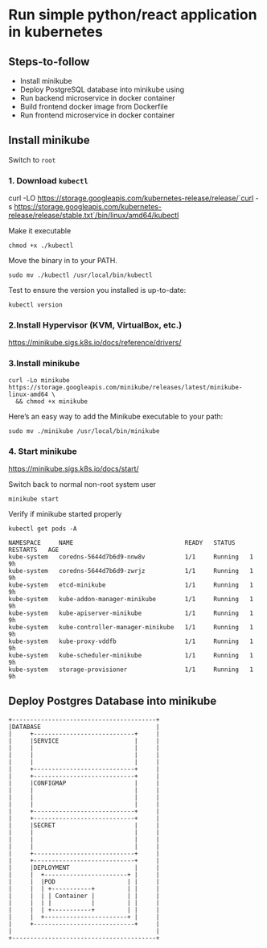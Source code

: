 # Run simple python/react application in kubernetes

## Steps-to-follow
* Install minikube
* Deploy PostgreSQL database into minikube using 
* Run backend microservice in docker container 
* Build frontend docker image from Dockerfile
* Run frontend microservice in docker container

## Install minikube
Switch to `root`

### 1. Download `kubectl`

curl -LO https://storage.googleapis.com/kubernetes-release/release/`curl -s https://storage.googleapis.com/kubernetes-release/release/stable.txt`/bin/linux/amd64/kubectl

Make it executable
```
chmod +x ./kubectl
```
Move the binary in to your PATH.
```
sudo mv ./kubectl /usr/local/bin/kubectl
```
Test to ensure the version you installed is up-to-date:
```
kubectl version
```

### 2.Install Hypervisor (KVM, VirtualBox, etc.)
https://minikube.sigs.k8s.io/docs/reference/drivers/
### 3.Install minikube
```
curl -Lo minikube https://storage.googleapis.com/minikube/releases/latest/minikube-linux-amd64 \
  && chmod +x minikube
```
Here’s an easy way to add the Minikube executable to your path:
```
sudo mv ./minikube /usr/local/bin/minikube
```
### 4. Start minikube
https://minikube.sigs.k8s.io/docs/start/

Switch back to normal non-root system user

```
minikube start
```
Verify if minikube started properly

```
kubectl get pods -A

NAMESPACE     NAME                               READY   STATUS    RESTARTS   AGE
kube-system   coredns-5644d7b6d9-nnw8v           1/1     Running   1          9h
kube-system   coredns-5644d7b6d9-zwrjz           1/1     Running   1          9h
kube-system   etcd-minikube                      1/1     Running   1          9h
kube-system   kube-addon-manager-minikube        1/1     Running   1          9h
kube-system   kube-apiserver-minikube            1/1     Running   1          9h
kube-system   kube-controller-manager-minikube   1/1     Running   1          9h
kube-system   kube-proxy-vddfb                   1/1     Running   1          9h
kube-system   kube-scheduler-minikube            1/1     Running   1          9h
kube-system   storage-provisioner                1/1     Running   1          9h
```

## Deploy Postgres Database into minikube

```
+----------------------------------------+
|DATABASE                                |
|     +----------------------------+     |
|     |SERVICE                     |     |
|     |                            |     |
|     |                            |     |
|     |                            |     |
|     +----------------------------+     |
|     +----------------------------+     |
|     |CONFIGMAP                   |     |
|     |                            |     |
|     |                            |     |
|     |                            |     |
|     +----------------------------+     |
|     +----------------------------+     |
|     |SECRET                      |     |
|     |                            |     |
|     |                            |     |
|     |                            |     |
|     +----------------------------+     |
|     +----------------------------+     |
|     |DEPLOYMENT                  |     |
|     |  +-----------------------+ |     |
|     |  |POD                    | |     |
|     |  | +-----------+         | |     |
|     |  | | Container |         | |     |
|     |  | |           |         | |     |
|     |  | +-----------+         | |     |
|     |  +-----------------------+ |     |
|     +----------------------------+     |
|                                        |
+----------------------------------------+
```